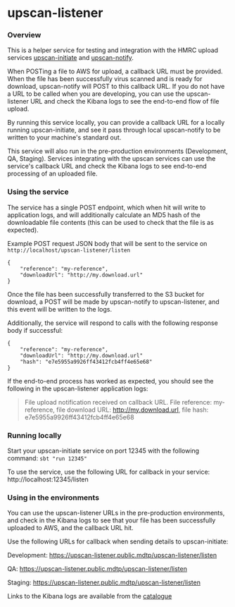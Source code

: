 # upscan-listener

### Overview

This is a helper service for testing and integration with the HMRC upload services [upscan-initiate](https://github.com/hmrc/upscan-initiate)
and [upscan-notify](https://github.com/hmrc/upscan-notify).

When POSTing a file to AWS for upload, a callback URL must be provided. When the file has been successfully virus scanned and is ready for download, upscan-notify will POST to this callback URL. If you do not have a URL to be called when you are developing, you can use the upscan-listener URL and check the Kibana logs to see the end-to-end flow of file upload.

By running this service locally, you can provide a callback URL for a locally running upscan-initiate, and see it pass through local upscan-notify to be written to your machine's standard out.

This service will also run in the pre-production environments (Development, QA, Staging). Services integrating with the upscan services can use the service's callback URL and check the Kibana logs to see end-to-end processing of
an uploaded file.

### Using the service
The service has a single POST endpoint, which when hit will write to application logs, and will additionally calculate an MD5 hash of the downloadable file contents (this can be used to check that the file is as expected).

Example POST request JSON body that will be sent to the service on ```http://localhost/upscan-listener/listen```
```
{
    "reference": "my-reference",
    "downloadUrl": "http://my.download.url"
}
```

Once the file has been successfully transferred to the S3 bucket for download, a POST will be made by upscan-notify to upscan-listener, and this event will be written to the logs.

Additionally, the service will respond to calls with the following response body if successful:
```
{
    "reference": "my-reference",
    "downloadUrl": "http://my.download.url"
    "hash": "e7e5955a9926ff43412fcb4ff4e65e68"
}
```

If the end-to-end process has worked as expected, you should see the following in the upscan-listener application logs:
> File upload notification received on callback URL. File reference: my-reference, file download URL: http://my.download.url, file hash: e7e5955a9926ff43412fcb4ff4e65e68

### Running locally
Start your upscan-initiate service on port 12345 with the following command: ```sbt "run 12345"```

To use the service, use the following URL for callback in your service: http://localhost:12345/listen

### Using in the environments
You can use the upscan-listener URLs in the pre-production environments, and check in the Kibana logs to see that your file has been successfully uploaded to AWS, and the callback URL hit.

Use the following URLs for callback when sending details to upscan-initiate:

Development: https://upscan-listener.public.mdtp/upscan-listener/listen

QA: https://upscan-listener.public.mdtp/upscan-listener/listen

Staging: https://upscan-listener.public.mdtp/upscan-listener/listen

Links to the Kibana logs are available from the [catalogue](https://catalogue.tax.service.gov.uk/service/upscan-listener)